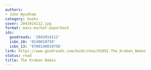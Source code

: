 ```yaml
---
authors:
- John Wyndham
category: books
cover: 2043914112.jpg
format: mass-market-paperback
ids:
  goodreads: '2043914112'
  isbn_10: '0140010750'
  isbn_13: '9780140010756'
link: https://www.goodreads.com/book/show/91092.The_Kraken_Wakes
status: read
title: The Kraken Wakes
---
```

